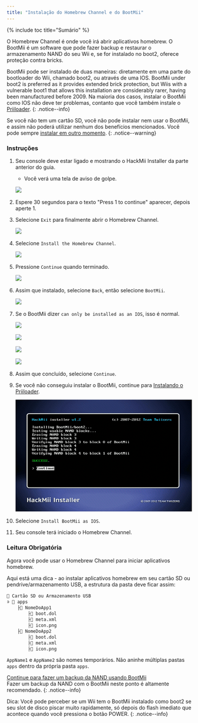 ```yaml
---
title: "Instalação do Homebrew Channel e do BootMii"
---
```


{% include toc title="Sumário" %}

O Homebrew Channel é onde você irá abrir aplicativos homebrew. O BootMii é um software que pode fazer backup e restaurar o armazenamento NAND do seu Wii e, se for instalado no boot2, oferece proteção contra bricks.

BootMii pode ser instalado de duas maneiras: diretamente em uma parte do bootloader do Wii, chamado boot2, ou através de uma IOS. BootMii under boot2 is preferred as it provides extended brick protection, but Wiis with a vulnerable boot1 that allows this installation are considerably rarer, having been manufactured before 2009. Na maioria dos casos, instalar o BootMii como IOS não deve ter problemas, contanto que você também instale o [Priiloader](priiloader).
{: .notice--info}

Se você não tem um cartão SD, você não pode instalar nem usar o BootMii, e assim não poderá utilizar nenhum dos benefícios mencionados. Você pode sempre [instalar em outro momento](hackmii).
{: .notice--warning}

### Instruções

1. Seu console deve estar ligado e mostrando o HackMii Installer da parte anterior do guia.
    + Você verá uma tela de aviso de golpe.

    ![](/images/hackmii/scam.png)

1. Espere 30 segundos para o texto "Press 1 to continue" aparecer, depois aperte 1.
1. Selecione `Exit` para finalmente abrir o Homebrew Channel.

    ![](/images/hackmii/test_results.png)

1. Selecione `Install the Homebrew Channel`.

    ![](/images/hackmii/hbc_install.png)

1. Pressione `Continue` quando terminado.

    ![](/images/hackmii/hbc_install_ok.png)

1. Assim que instalado, selecione `Back`, então selecione `BootMii`.

    ![](/images/hackmii/bootmii_install.png)

1. Se o BootMii dizer `can only be installed as an IOS`, isso é normal.

    ![](/images/hackmii/bootmii_install1.png)

    ![](/images/hackmii/bootmii_install2.png)

    ![](/images/hackmii/bootmii_install3.png)

    ![](/images/hackmii/bootmii_install_ok.png)

1. Assim que concluído, selecione `Continue`.
1. Se você não conseguiu instalar o BootMii, continue para [Instalando o Priiloader](priiloader).

    ![](/images/hackmii/bootmii_install4.png)

1. Selecione `Install BootMii as IOS`.
1. Seu console terá iniciado o Homebrew Channel.

### Leitura Obrigatória

Agora você pode usar o Homebrew Channel para iniciar aplicativos homebrew.

Aqui está uma dica - ao instalar aplicativos homebrew em seu cartão SD ou pendrive/armazenamento USB, a estrutura da pasta deve ficar assim:

```
💾 Cartão SD ou Armazenamento USB
➲ 📁 apps
    ├📁 NomeDoApp1
        ├📄 boot.dol
        ├📄 meta.xml
        ├📄 icon.png
    ├📁 NomeDoApp2
        ├📄 boot.dol
        ├📄 meta.xml
        ├📄 icon.png
```

`AppName1` e `AppName2` são nomes temporários. Não aninhe múltiplas pastas `apps` dentro da própria pasta `apps`.

[Continue para fazer um backup da NAND usando BootMii](bootmii)<br> Fazer um backup da NAND com o BootMii neste ponto é altamente recomendado.
{: .notice--info}

Dica: Você pode perceber se um Wii tem o BootMii instalado como boot2 se seu slot de disco piscar muito rapidamente, só depois do flash imediato que acontece quando você pressiona o botão POWER.
{: .notice--info}
